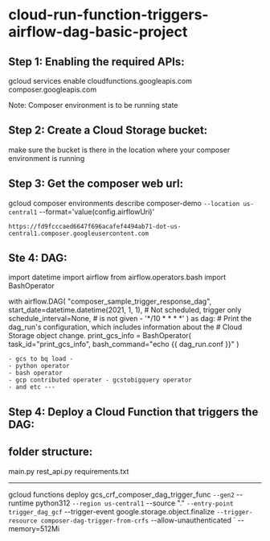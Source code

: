 # cloud-run-function-triggers-airflow-dag-basic-project
Step 1: Enabling the required APIs:
-----------------------------------
gcloud services enable cloudfunctions.googleapis.com composer.googleapis.com

Note: Composer environment is to be running state

Step 2: Create a Cloud Storage bucket:
--------------------------------------

make sure the bucket is there in the location where your composer environment is running 

Step 3: Get the composer web url:
-------------------------------------
gcloud composer environments describe composer-demo `
    --location us-central1 `
    --format='value(config.airflowUri)'
    
    
    https://fd9fcccaed6647f696acafef4494ab71-dot-us-central1.composer.googleusercontent.com   
    
    
Ste 4: DAG:
------------
import datetime
import airflow
from airflow.operators.bash import BashOperator


with airflow.DAG(
    "composer_sample_trigger_response_dag",
    start_date=datetime.datetime(2021, 1, 1),
    # Not scheduled, trigger only
    schedule_interval=None, # is not given - '*/10 * * * *'
) as dag:
    # Print the dag_run's configuration, which includes information about the
    # Cloud Storage object change.
    print_gcs_info = BashOperator(
        task_id="print_gcs_info", bash_command="echo {{ dag_run.conf }}"
    )
    
    - gcs to bq load - 
    - python operator 
    - bash operator 
    - gcp contributed operater - gcstobigquery operator
    - and etc ---
    
    
Step 4: Deploy a Cloud Function that triggers the DAG:
--------------------------------------------------------


folder structure:
-----------------
main.py
rest_api.py
requirements.txt 

------------------------
gcloud functions deploy gcs_crf_composer_dag_trigger_func `
  --gen2 `
  --runtime python312 `
  --region us-central1 `
  --source "." `
  --entry-point trigger_dag_gcf `
  --trigger-event google.storage.object.finalize `
  --trigger-resource composer-dag-trigger-from-crfs `
  --allow-unauthenticated `
  --memory=512Mi
